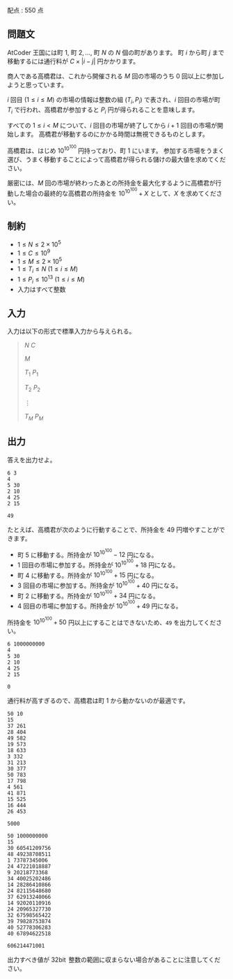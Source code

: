 配点 : $550$ 点

## 問題文

AtCoder 王国には町 $1,$ 町 $2,\ldots,$ 町 $N$ の $N$ 個の町があります。
町 $i$ から町 $j$ まで移動するには通行料が $C\times|i-j|$ 円かかります。

商人である高橋君は、これから開催される $M$ 回の市場のうち $0$ 回以上に参加しようと思っています。

$i$ 回目 $(1\leq i\leq M)$ の市場の情報は整数の組 $(T _ i,P _ i)$ で表され、$i$ 回目の市場が町 $T _ i$ で行われ、高橋君が参加すると $P _ i$ 円が得られることを意味します。

すべての $1\leq i\lt M$ について、$i$ 回目の市場が終了してから $i+1$ 回目の市場が開始します。
高橋君が移動するのにかかる時間は無視できるものとします。

高橋君は、はじめ $10 ^ {10 ^ {100}}$ 円持っており、町 $1$ にいます。
参加する市場をうまく選び、うまく移動することによって高橋君が得られる儲けの最大値を求めてください。

厳密には、$M$ 回の市場が終わったあとの所持金を最大化するように高橋君が行動した場合の最終的な高橋君の所持金を $10 ^ {10 ^ {100}}+X$ として、$X$ を求めてください。

## 制約

- $1\leq N\leq2\times10 ^ 5$
- $1\leq C\leq10 ^ 9$
- $1\leq M\leq2\times10 ^ 5$
- $1\leq T _ i\leq N\ (1\leq i\leq M)$
- $1\leq P _ i\leq10 ^ {13}\ (1\leq i\leq M)$
- 入力はすべて整数

## 入力

入力は以下の形式で標準入力から与えられる。

> $N$ $C$
> 
> $M$
> 
> $T _ 1$ $P _ 1$
> 
> $T _ 2$ $P _ 2$
> 
> $\vdots$
> 
> $T _ M$ $P _ M$

## 出力

答えを出力せよ。

```input1
6 3
4
5 30
2 10
4 25
2 15
```

```output1
49
```

たとえば、高橋君が次のように行動することで、所持金を $49$ 円増やすことができます。

- 町 $5$ に移動する。所持金が $10 ^ {10 ^ {100}}-12$ 円になる。
- $1$ 回目の市場に参加する。所持金が $10 ^ {10 ^ {100}}+18$ 円になる。
- 町 $4$ に移動する。所持金が $10 ^ {10 ^ {100}}+15$ 円になる。
- $3$ 回目の市場に参加する。所持金が $10 ^ {10 ^ {100}}+40$ 円になる。
- 町 $2$ に移動する。所持金が $10 ^ {10 ^ {100}}+34$ 円になる。
- $4$ 回目の市場に参加する。所持金が $10 ^ {10 ^ {100}}+49$ 円になる。

所持金を $10 ^ {10 ^ {100}}+50$ 円以上にすることはできないため、`49` を出力してください。

```input2
6 1000000000
4
5 30
2 10
4 25
2 15
```

```output2
0
```

通行料が高すぎるので、高橋君は町 $1$ から動かないのが最適です。

```input3
50 10
15
37 261
28 404
49 582
19 573
18 633
3 332
31 213
30 377
50 783
17 798
4 561
41 871
15 525
16 444
26 453
```

```output3
5000
```

```input4
50 1000000000
15
30 60541209756
48 49238708511
1 73787345006
24 47221018887
9 20218773368
34 40025202486
14 28286410866
24 82115648680
37 62913240066
14 92020110916
24 20965327730
32 67598565422
39 79828753874
40 52778306283
40 67894622518
```

```output4
606214471001
```

出力すべき値が $32\operatorname{bit}$ 整数の範囲に収まらない場合があることに注意してください。